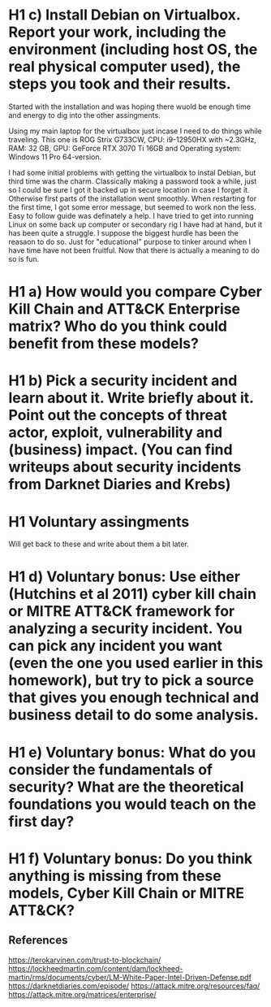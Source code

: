 # H1 c) Install Debian on Virtualbox. Report your work, including the environment (including host OS, the real physical computer used), the steps you took and their results.
Started with the installation and was hoping there wuold be enough time and energy to dig into the other assingments.

Using my main laptop for the virtualbox just incase I need to do things while traveling.
This one is ROG Strix G733CW, CPU: i9-12950HX with ~2.3GHz, RAM: 32 GB, GPU: GeForce RTX 3070 Ti 16GB and Operating system: Windows 11 Pro 64-version.

I had some initial problems with getting the virtualbox to instal Debian, but third time was the charm.
Classically making a password took a while, just so I could be sure I got it backed up in secure location in case I forget it.
Otherwise first parts of the installation went smoothly.
When restarting for the first time, I got some error message, but seemed to work non the less.
Easy to follow guide was definately a help. I have tried to get into running Linux on some back up computer or secondary rig I have had at hand, but it has been quite a struggle.
I suppose the biggest hurdle has been the reasaon to do so. Just for "educational" purpose to tinker around when I have time have not been fruitful.
Now that there is actually a meaning to do so is fun.


# H1 a) How would you compare Cyber Kill Chain and ATT&CK Enterprise matrix? Who do you think could benefit from these models?

# H1 b) Pick a security incident and learn about it. Write briefly about it. Point out the concepts of threat actor, exploit, vulnerability and (business) impact. (You can find writeups about security incidents from Darknet Diaries and Krebs)
 

# H1 Voluntary assingments
Will get back to these and write about them a bit later.
# H1 d) Voluntary bonus: Use either (Hutchins et al 2011) cyber kill chain or MITRE ATT&CK framework for analyzing a security incident. You can pick any incident you want (even the one you used earlier in this homework), but try to pick a source that gives you enough technical and business detail to do some analysis.

# H1 e) Voluntary bonus: What do you consider the fundamentals of security? What are the theoretical foundations you would teach on the first day?

# H1 f) Voluntary bonus: Do you think anything is missing from these models, Cyber Kill Chain or MITRE ATT&CK?


## References
https://terokarvinen.com/trust-to-blockchain/
https://lockheedmartin.com/content/dam/lockheed-martin/rms/documents/cyber/LM-White-Paper-Intel-Driven-Defense.pdf
https://darknetdiaries.com/episode/
https://attack.mitre.org/resources/faq/
https://attack.mitre.org/matrices/enterprise/
